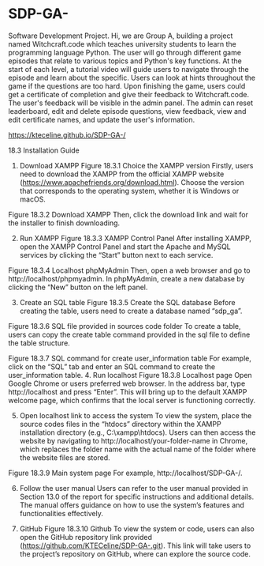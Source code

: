 # SDP-GA-
Software Development Project.
Hi, we are Group A, building a project named Witchcraft.code which teaches university students to learn the programming language Python. The user will go through different game episodes that relate to various topics and Python's key functions. At the start of each level, a tutorial video will guide users to navigate through the episode and learn about the specific. Users can look at hints throughout the game if the questions are too hard. Upon finishing the game, users could get a certificate of completion and give their feedback to Witchcraft.code. The user's feedback will be visible in the admin panel. The admin can reset leaderboard, edit and delete episode questions, view feedback, view and edit certificate names, and update the user's information. 

https://kteceline.github.io/SDP-GA-/


18.3 Installation Guide
1.	Download XAMPP
Figure 18.3.1 Choice the XAMPP version
Firstly, users need to download the XAMPP from the official XAMPP website (https://www.apachefriends.org/download.html). Choose the version that corresponds to the operating system, whether it is Windows or macOS. 

Figure 18.3.2 Download XAMPP
Then, click the download link and wait for the installer to finish downloading.


2.	Run XAMPP
Figure 18.3.3 XAMPP Control Panel
After installing XAMPP, open the XAMPP Control Panel and start the Apache and MySQL services by clicking the “Start” button next to each service.

Figure 18.3.4 Localhost phpMyAdmin
Then, open a web browser and go to http://localhost/phpmyadmin. In phpMyAdmin, create a new database by clicking the “New” button on the left panel. 


3.	Create an SQL table
Figure 18.3.5 Create the SQL database
Before creating the table, users need to create a database named “sdp_ga”.

Figure 18.3.6 SQL file provided in sources code folder
To create a table, users can copy the create table command provided in the sql file to define the table structure. 

Figure 18.3.7 SQL command for create user_information table 
For example, click on the “SQL” tab and enter an SQL command to create the user_information table.
4.	Run localhost
Figure 18.3.8 Localhost page
Open Google Chrome or users preferred web browser. In the address bar, type http://localhost  and press “Enter”. This will bring up to the default XAMPP welcome page, which confirms that the local server is functioning correctly.

5.	Open localhost link to access the system
To view the system, place the source codes files in the “htdocs” directory within the XAMPP installation directory (e.g., C:\xampp\htdocs). Users can then access the website by navigating to http://localhost/your-folder-name in Chrome, which replaces the folder name with the actual name of the folder where the website files are stored. 

Figure 18.3.9 Main system page
For example, http://localhost/SDP-GA-/. 

6.	Follow the user manual
Users can refer to the user manual provided in Section 13.0 of the report for specific instructions and additional details. The manual offers guidance on how to use the system’s features and functionalities effectively.

7.	GitHub
 Figure 18.3.10 Github
To view the system or code, users can also open the GitHub repository link provided (https://github.com/KTECeline/SDP-GA-.git). This link will take users to the project’s repository on GitHub, where can explore the source code.


